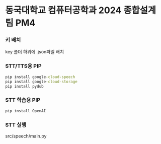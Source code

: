 # 동국대학교 컴퓨터공학과 2024 종합설계 팀 PM4

### 키 배치
key 폴더 하위에 .json파일 배치

### STT/TTS용 PIP
```cmd
pip install google-cloud-speech
pip install google-cloud-storage
pip install pydub
```

### STT 학습용 PIP
```cmd
pip install OpenAI
```

### STT 실행
src/speech/main.py